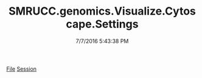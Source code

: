 ﻿---
title: SMRUCC.genomics.Visualize.Cytoscape.Settings
date: 7/7/2016 5:43:38 PM
---

[File](T-SMRUCC.genomics.Visualize.Cytoscape.Settings.File.html)
[Session](T-SMRUCC.genomics.Visualize.Cytoscape.Settings.Session.html)
